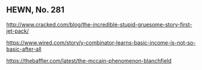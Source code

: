 ## HEWN, No. 281

http://www.cracked.com/blog/the-incredible-stupid-gruesome-story-first-jet-pack/

https://www.wired.com/story/y-combinator-learns-basic-income-is-not-so-basic-after-all

https://thebaffler.com/latest/the-mccain-phenomenon-blanchfield
